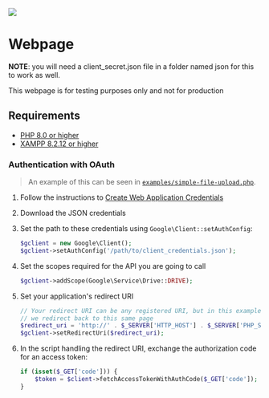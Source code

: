![](https://github.com/mmilten/Webpage/tree/main)
# Webpage #
 
**NOTE**: you will need a client_secret.json file in a folder named json for this to work as well.


This webpage is for testing purposes only and not for production

## Requirements ##
* [PHP 8.0 or higher](https://www.php.net/)
* [XAMPP 8.2.12 or higher](https://www.apachefriends.org/)

### Authentication with OAuth ###

> An example of this can be seen in [`examples/simple-file-upload.php`](examples/simple-file-upload.php).

1. Follow the instructions to [Create Web Application Credentials](docs/oauth-web.md#create-authorization-credentials)
1. Download the JSON credentials
1. Set the path to these credentials using `Google\Client::setAuthConfig`:

    ```php
    $gclient = new Google\Client();
    $gclient->setAuthConfig('/path/to/client_credentials.json');
    ```

1. Set the scopes required for the API you are going to call

    ```php
    $gclient->addScope(Google\Service\Drive::DRIVE);
    ```

1. Set your application's redirect URI

    ```php
    // Your redirect URI can be any registered URI, but in this example
    // we redirect back to this same page
    $redirect_uri = 'http://' . $_SERVER['HTTP_HOST'] . $_SERVER['PHP_SELF'];
    $gclient->setRedirectUri($redirect_uri);
    ```

1. In the script handling the redirect URI, exchange the authorization code for an access token:

    ```php
    if (isset($_GET['code'])) {
        $token = $client->fetchAccessTokenWithAuthCode($_GET['code']);
    }
    ```

